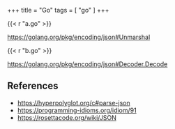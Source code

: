 +++
title = "Go"
tags = [ "go" ]
+++

{{< r "a.go" >}}

<https://golang.org/pkg/encoding/json#Unmarshal>

{{< r "b.go" >}}

<https://golang.org/pkg/encoding/json#Decoder.Decode>

## References

- <https://hyperpolyglot.org/c#parse-json>
- <https://programming-idioms.org/idiom/91>
- <https://rosettacode.org/wiki/JSON>
